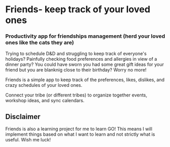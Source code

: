 # Friends- keep track of your loved ones

### Productivity app for friendships management (herd your loved ones like the cats they are)

Trying to schedule D&D and struggling to keep track of everyone's holidays? Painfully checking food preferences and allergies in view of a dinner party? You could have sworn you had some great gift ideas for your friend but you are blanknig close to their birthday? Worry no more!

Friends is a simple app to keep track of the preferences, likes, dislikes, and crazy schedules of your loved ones. 

Connect your tribe (or different tribes) to organize together events, workshop ideas, and sync calendars.

## Disclaimer
Friends is also a learning project for me to learn GO! This means I will implement things based on what I want to learn and not strictly what is useful. Wish me luck!
